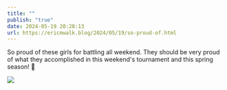 ```yaml
---
title: ""
publish: "true"
date: 2024-05-19 20:28:13
url: https://ericmwalk.blog/2024/05/19/so-proud-of.html
---
```


So proud of these girls for battling all weekend. They should be very proud of what they accomplished in this weekend's tournament and this spring season! 🏒

![](https://ericmwalk.blog/uploads/2024/iceedge2024-3rdplace-4.jpeg)